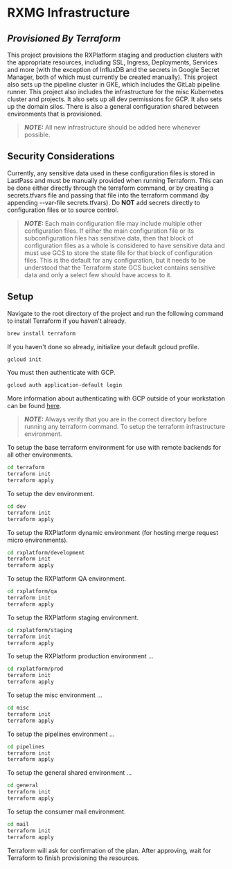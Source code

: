 # RXMG Infrastructure

## _Provisioned By Terraform_

This project provisions the RXPlatform staging and production clusters with the appropriate resources, including SSL, Ingress, Deployments, Services and more (with the exception of InfluxDB and the secrets in Google Secret Manager, both of which must currently be created manually). This project also sets up the pipeline cluster in GKE, which includes the GitLab pipeline runner. This project also includes the infrastructure for the misc Kubernetes cluster and projects. It also sets up all dev permissions for GCP. It also sets up the domain silos. There is also a general configuration shared between environments that is provisioned.

> **_NOTE:_** All new infrastructure should be added here whenever possible.

## Security Considerations

Currently, any sensitive data used in these configuration files is stored in LastPass and must be manually provided when running Terraform. This can be done either directly through the terraform command, or by creating a secrets.tfvars file and passing that file into the terraform command (by appending --var-file secrets.tfvars). Do **NOT** add secrets directly to configuration files or to source control.

> **_NOTE:_** Each main configuration file may include multiple other configuration files. If either the main configuration file or its subconfiguration files has sensitive data, then that block of configuration files as a whole is considered to have sensitive data and must use GCS to store the state file for that block of configuration files. This is the default for any configuration, but it needs to be understood that the Terraform state GCS bucket contains sensitive data and only a select few should have access to it.

## Setup

Navigate to the root directory of the project and run the following command to install Terraform if you haven't already.

```sh
brew install terraform
```

If you haven't done so already, initialize your default gcloud profile.
```sh
gcloud init
```

You must then authenticate with GCP.

```sh
gcloud auth application-default login
```

More information about authenticating with GCP outside of your workstation can be found [here](https://registry.terraform.io/providers/hashicorp/google/latest/docs/guides/provider_reference).

> **_NOTE:_** Always verify that you are in the correct directory before running any terraform command.
To setup the terraform infrastructure environment.

To setup the base terraform environment for use with remote backends for all other environments.

```sh
cd terraform
terraform init
terraform apply
```

To setup the dev environment.

```sh
cd dev
terraform init
terraform apply
```

To setup the RXPlatform dynamic environment (for hosting merge request micro environments).

```sh
cd rxplatform/development
terraform init
terraform apply
```

To setup the RXPlatform QA environment.

```sh
cd rxplatform/qa
terraform init
terraform apply
```

To setup the RXPlatform staging environment.

```sh
cd rxplatform/staging
terraform init
terraform apply
```

To setup the RXPlatform production environment ...

```sh
cd rxplatform/prod
terraform init
terraform apply
```

To setup the misc environment ...

```sh
cd misc
terraform init
terraform apply
```

To setup the pipelines environment ...

```sh
cd pipelines
terraform init
terraform apply
```

To setup the general shared environment ...

```sh
cd general
terraform init
terraform apply
```

To setup the consumer mail environment.
```sh
cd mail
terraform init
terraform apply
```

Terraform will ask for confirmation of the plan. After approving, wait for Terraform to finish provisioning the resources.